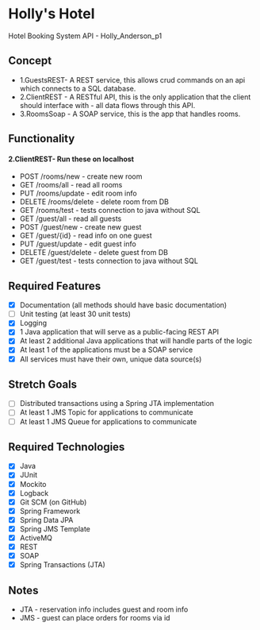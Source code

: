 # Holly's Hotel
Hotel Booking System API - Holly_Anderson_p1

## Concept
- 1.GuestsREST- A REST service, this allows crud commands on an api which connects to a SQL database.
- 2.ClientREST - A RESTful API, this is the only application that the client should interface with - all data flows through this API.
- 3.RoomsSoap - A SOAP service, this is the app that handles rooms.

## Functionality 
#### 2.ClientREST- Run these on localhost 
- POST /rooms/new - create new room
- GET /rooms/all - read all rooms 
- PUT /rooms/update - edit room info
- DELETE /rooms/delete - delete room from DB
- GET /rooms/test - tests connection to java without SQL
- GET /guest/all - read all guests
- POST /guest/new - create new guest
- GET /guest/{id} - read info on one guest
- PUT /guest/update - edit guest info 
- DELETE /guest/delete - delete guest from DB
- GET /guest/test - tests connection to java without SQL

## Required Features

- [x] Documentation (all methods should have basic documentation)
- [ ] Unit testing (at least 30 unit tests)
- [x] Logging
- [x] 1 Java application that will serve as a public-facing REST API
- [x] At least 2 additional Java applications that will handle parts of the logic
- [x] At least 1 of the applications must be a SOAP service
- [x] All services must have their own, unique data source(s)

## Stretch Goals
- [ ] Distributed transactions using a Spring JTA implementation
- [ ] At least 1 JMS Topic for applications to communicate
- [ ] At least 1 JMS Queue for applications to communicate

## Required Technologies

- [x] Java
- [x] JUnit
- [x] Mockito
- [x] Logback
- [x] Git SCM (on GitHub)
- [x] Spring Framework
- [x] Spring Data JPA
- [x] Spring JMS Template
- [x] ActiveMQ
- [x] REST
- [x] SOAP
- [x] Spring Transactions (JTA)

## Notes
 - JTA - reservation info includes guest and room info
 - JMS - guest can place orders for rooms via id
